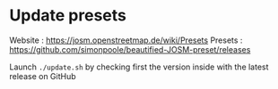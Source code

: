 # Update presets

Website : https://josm.openstreetmap.de/wiki/Presets
Presets : https://github.com/simonpoole/beautified-JOSM-preset/releases

Launch `./update.sh` by checking first the version inside with the latest release on GitHub
